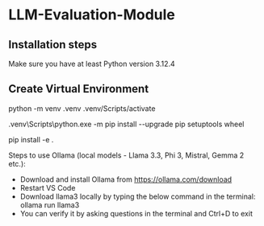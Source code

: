 # LLM-Evaluation-Module

## Installation steps
Make sure you have at least Python version 3.12.4
## Create Virtual Environment
python -m venv .venv
.venv/Scripts/activate

\.venv\Scripts\python.exe -m pip install --upgrade pip setuptools wheel

pip install -e .

Steps to use Ollama (local models - Llama 3.3, Phi 3, Mistral, Gemma 2 etc.):
- Download and install Ollama from https://ollama.com/download
- Restart VS Code
- Download llama3 locally by typing the below command in the terminal:
ollama run llama3
- You can verify it by asking questions in the terminal and Ctrl+D to exit
